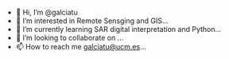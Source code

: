 - 👋 Hi, I’m @galciatu
- 👀 I’m interested in Remote Sensging and GIS...
- 🌱 I’m currently learning SAR digital interpretation and Python...
- 💞️ I’m looking to collaborate on ...
- 📫 How to reach me galciatu@ucm.es...

<!---
galciatu/galciatu is a ✨ special ✨ repository because its `README.md` (this file) appears on your GitHub profile.
You can click the Preview link to take a look at your changes.
--->
